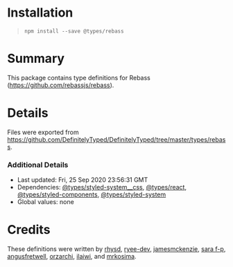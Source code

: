 # Installation
> `npm install --save @types/rebass`

# Summary
This package contains type definitions for Rebass (https://github.com/rebassjs/rebass).

# Details
Files were exported from https://github.com/DefinitelyTyped/DefinitelyTyped/tree/master/types/rebass.

### Additional Details
 * Last updated: Fri, 25 Sep 2020 23:56:31 GMT
 * Dependencies: [@types/styled-system__css](https://npmjs.com/package/@types/styled-system__css), [@types/react](https://npmjs.com/package/@types/react), [@types/styled-components](https://npmjs.com/package/@types/styled-components), [@types/styled-system](https://npmjs.com/package/@types/styled-system)
 * Global values: none

# Credits
These definitions were written by [rhysd](https://github.com/rhysd), [ryee-dev](https://github.com/ryee-dev), [jamesmckenzie](https://github.com/jamesmckenzie), [sara f-p](https://github.com/gretzky), [angusfretwell](https://github.com/angusfretwell), [orzarchi](https://github.com/orzarchi), [ilaiwi](https://github.com/ilaiwi), and [mrkosima](https://github.com/mrkosima).
